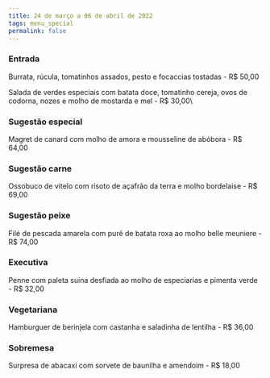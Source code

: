 ```yaml
---
title: 24 de março a 06 de abril de 2022
tags: menu_special
permalink: false
---
```

### Entrada

Burrata, rúcula, tomatinhos assados, pesto e focaccias tostadas - R$ 50,00

Salada de verdes especiais com batata doce, tomatinho cereja, ovos de codorna, nozes e molho de mostarda e mel - R$ 30,00\

### Sugestão especial

Magret de canard com molho de amora e mousseline de abóbora - R$ 64,00

### Sugestão carne

Ossobuco de vitelo com risoto de açafrão da terra e molho bordelaise - R$ 69,00

### Sugestão peixe

Filé de pescada amarela com purê de batata roxa ao molho belle meuniere - R$ 74,00

### Executiva

Penne com paleta suina desfiada ao molho de especiarias e pimenta verde - R$ 32,00

### Vegetariana

Hamburguer de berinjela com castanha e saladinha de lentilha - R$ 36,00

### Sobremesa

Surpresa de abacaxi com sorvete de baunilha e amendoim - R$ 18,00